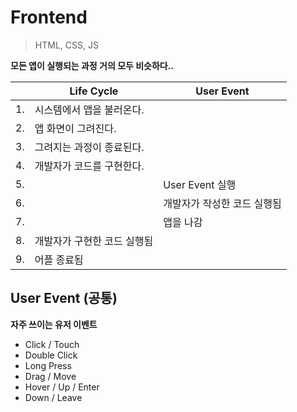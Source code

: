# Frontend

> HTML, CSS, JS





**모든 앱이 실행되는 과정 거의 모두 비슷하다..**

|      | Life Cycle                  | User Event                  |
| ---- | --------------------------- | --------------------------- |
| 1.   | 시스템에서 앱을 불러온다.   |                             |
| 2.   | 앱 화면이 그려진다.         |                             |
| 3.   | 그려지는 과정이 종료된다.   |                             |
| 4.   | 개발자가 코드를 구현한다.   |                             |
| 5.   |                             | User Event 실행             |
| 6.   |                             | 개발자가 작성한 코드 실행됨 |
| 7.   |                             | 앱을 나감                   |
| 8.   | 개발자가 구현한 코드 실행됨 |                             |
| 9.   | 어플 종료됨                 |                             |





## User Event (공통)

**자주 쓰이는 유저 이벤트**

- Click / Touch
- Double Click
- Long Press
- Drag / Move
- Hover / Up / Enter
- Down / Leave

